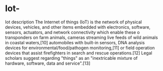 # Iot-
Iot description
The Internet of things (IoT) is the network of physical devices, vehicles, and other items embedded with electronics, software, sensors, actuators, and network connectivity which enable these o transponders on farm animals, cameras streaming live feeds of wild animals in coastal waters,[10] automobiles with built-in sensors, DNA analysis devices for environmental/food/pathogen monitoring,[11] or field operation devices that assist firefighters in search and rescue operations.[12] Legal scholars suggest regarding "things" as an "inextricable mixture of hardware, software, data and service".[13]
